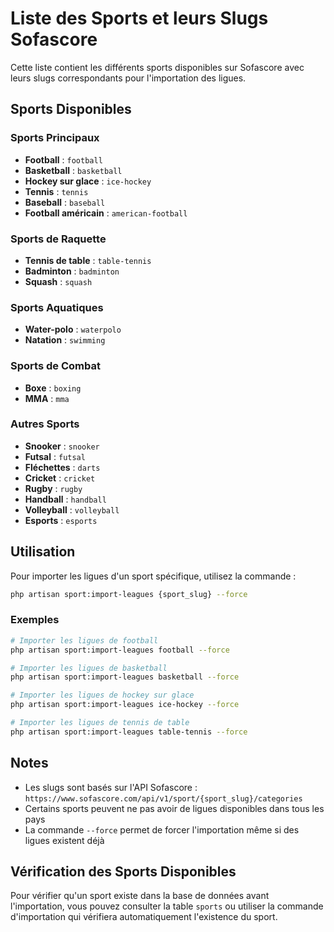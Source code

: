 # Liste des Sports et leurs Slugs Sofascore

Cette liste contient les différents sports disponibles sur Sofascore avec leurs slugs correspondants pour l'importation des ligues.

## Sports Disponibles

### Sports Principaux
- **Football** : `football`
- **Basketball** : `basketball`
- **Hockey sur glace** : `ice-hockey`
- **Tennis** : `tennis`
- **Baseball** : `baseball`
- **Football américain** : `american-football`

### Sports de Raquette
- **Tennis de table** : `table-tennis`
- **Badminton** : `badminton`
- **Squash** : `squash`

### Sports Aquatiques
- **Water-polo** : `waterpolo`
- **Natation** : `swimming`

### Sports de Combat
- **Boxe** : `boxing`
- **MMA** : `mma`

### Autres Sports
- **Snooker** : `snooker`
- **Futsal** : `futsal`
- **Fléchettes** : `darts`
- **Cricket** : `cricket`
- **Rugby** : `rugby`
- **Handball** : `handball`
- **Volleyball** : `volleyball`
- **Esports** : `esports`

## Utilisation

Pour importer les ligues d'un sport spécifique, utilisez la commande :

```bash
php artisan sport:import-leagues {sport_slug} --force
```

### Exemples

```bash
# Importer les ligues de football
php artisan sport:import-leagues football --force

# Importer les ligues de basketball
php artisan sport:import-leagues basketball --force

# Importer les ligues de hockey sur glace
php artisan sport:import-leagues ice-hockey --force

# Importer les ligues de tennis de table
php artisan sport:import-leagues table-tennis --force
```

## Notes

- Les slugs sont basés sur l'API Sofascore : `https://www.sofascore.com/api/v1/sport/{sport_slug}/categories`
- Certains sports peuvent ne pas avoir de ligues disponibles dans tous les pays
- La commande `--force` permet de forcer l'importation même si des ligues existent déjà

## Vérification des Sports Disponibles

Pour vérifier qu'un sport existe dans la base de données avant l'importation, vous pouvez consulter la table `sports` ou utiliser la commande d'importation qui vérifiera automatiquement l'existence du sport.